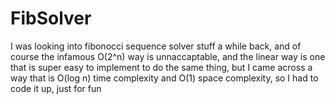 # FibSolver
I was looking into fibonocci sequence solver stuff a while back, and of course the infamous O(2^n) way is unnaccaptable, and the linear way is one that is super easy to implement to do the same thing, but I came across a way that is O(log n) time complexity and O(1) space complexity, so I had to code it up, just for fun
